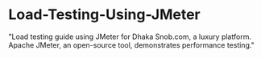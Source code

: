 # Load-Testing-Using-JMeter
 "Load testing guide using JMeter for Dhaka Snob.com, a luxury platform. Apache JMeter, an open-source tool, demonstrates performance testing."
